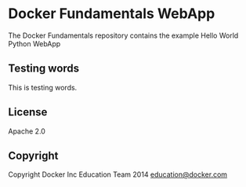 Docker Fundamentals WebApp
==========================

The Docker Fundamentals repository contains the example Hello World Python WebApp

## Testing words
This is testing words.

## License

Apache 2.0

## Copyright

Copyright Docker Inc Education Team 2014 <education@docker.com>
